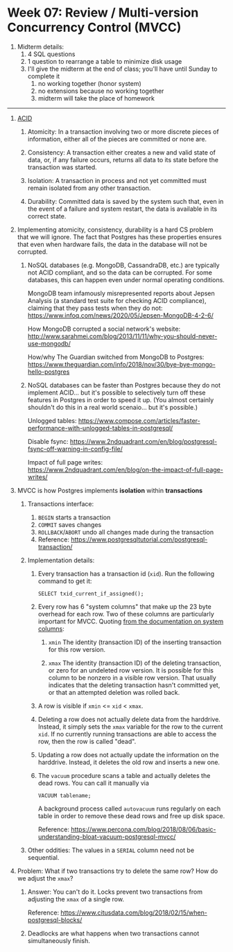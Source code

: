 # Week 07: Review / Multi-version Concurrency Control (MVCC)

1. Midterm details:
    1. 4 SQL questions
    1. 1 question to rearrange a table to minimize disk usage
    1. I'll give the midterm at the end of class; you'll have until Sunday to complete it
        1. no working together (honor system)
        1. no extensions because no working together
        1. midterm will take the place of homework

---

1. [ACID](https://en.wikipedia.org/wiki/ACID)

    1. Atomicity: In a transaction involving two or more discrete pieces of information, either all of the pieces are committed or none are.

    1. Consistency: A transaction either creates a new and valid state of data, or, if any failure occurs, returns all data to its state before the transaction was started.

    1. Isolation: A transaction in process and not yet committed must remain isolated from any other transaction.

    1. Durability: Committed data is saved by the system such that, even in the event of a failure and system restart, the data is available in its correct state.

1. Implementing atomicity, consistency, durability is a hard CS problem that we will ignore.
   The fact that Postgres has these properties ensures that even when hardware fails,
   the data in the database will not be corrupted.

   1. NoSQL databases (e.g. MongoDB, CassandraDB, etc.) are typically not ACID compliant,
      and so the data can be corrupted.
      For some databases, this can happen even under normal operating conditions.

      MongoDB team infamously misrepresented reports about Jepsen Analysis (a standard test suite for checking ACID compliance),
      claiming that they pass tests when they do not: https://www.infoq.com/news/2020/05/Jepsen-MongoDB-4-2-6/

      How MongoDB corrupted a social network's website: http://www.sarahmei.com/blog/2013/11/11/why-you-should-never-use-mongodb/

      How/why The Guardian switched from MongoDB to Postgres: https://www.theguardian.com/info/2018/nov/30/bye-bye-mongo-hello-postgres

   1. NoSQL databases can be faster than Postgres because they do not implement ACID...
      but it's possible to selectively turn off these features in Postgres in order to speed it up.
      (You almost certainly shouldn't do this in a real world scenaio... but it's possible.)

      Unlogged tables: https://www.compose.com/articles/faster-performance-with-unlogged-tables-in-postgresql/

      Disable fsync: https://www.2ndquadrant.com/en/blog/postgresql-fsync-off-warning-in-config-file/

      Impact of full page writes: https://www.2ndquadrant.com/en/blog/on-the-impact-of-full-page-writes/

1. MVCC is how Postgres implements **isolation** within **transactions**

    1. Transactions interface:
        1. `BEGIN` starts a transaction
        1. `COMMIT` saves changes
        1. `ROLLBACK`/`ABORT` undo all changes made during the transaction
        1. Reference: https://www.postgresqltutorial.com/postgresql-transaction/

    1. Implementation details:
        1. Every transaction has a transaction id (`xid`).
           Run the following command to get it:
           ```
           SELECT txid_current_if_assigned();
           ```

        1. Every row has 6 "system columns" that make up the 23 byte overhead for each row.
           Two of these columns are particularly important for MVCC.
           Quoting [from the documentation on system columns](https://www.postgresql.org/docs/13/ddl-system-columns.html):

           1. `xmin`
              The identity (transaction ID) of the inserting transaction for this row version.

           1. `xmax`
              The identity (transaction ID) of the deleting transaction, or zero for an undeleted row version.
              It is possible for this column to be nonzero in a visible row version.
              That usually indicates that the deleting transaction hasn't committed yet, or that an attempted deletion was rolled back.

        1. A row is visible if `xmin` <= `xid` < `xmax`.

        1. Deleting a row does not actually delete data from the harddrive.
           Instead, it simply sets the `xmax` variable for the row to the current `xid`.
           If no currently running transactions are able to access the row, then the row is called "dead".

        1. Updating a row does not actually update the information on the harddrive.
           Instead, it deletes the old row and inserts a new one.

        1. The `vacuum` procedure scans a table and actually deletes the dead rows.
           You can call it manually via
           ```
           VACUUM tablename;
           ```
           A background process called `autovacuum` runs regularly on each table in order to remove these dead rows and free up disk space.

           Reference: https://www.percona.com/blog/2018/08/06/basic-understanding-bloat-vacuum-postgresql-mvcc/

    1. Other oddities:
       The values in a `SERIAL` column need not be sequential.

1. Problem:
   What if two transactions try to delete the same row?
   How do we adjust the `xmax`?

   1. Answer:
      You can't do it.
      Locks prevent two transactions from adjusting the `xmax` of a single row.

      Reference: https://www.citusdata.com/blog/2018/02/15/when-postgresql-blocks/

   1. Deadlocks are what happens when two transactions cannot simultaneously finish.

